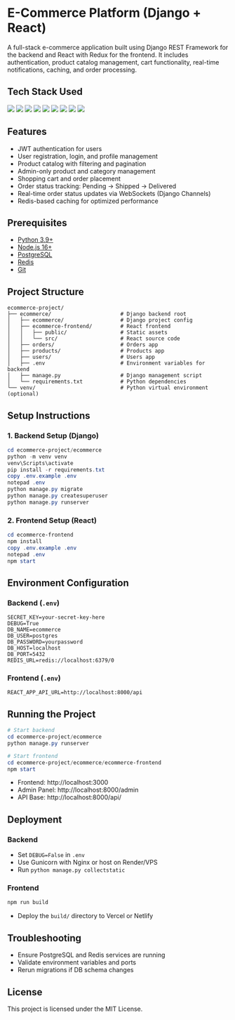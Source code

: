 
# E-Commerce Platform (Django + React)

A full-stack e-commerce application built using Django REST Framework for the backend and React with Redux for the frontend. It includes authentication, product catalog management, cart functionality, real-time notifications, caching, and order processing.

## Tech Stack Used

<p> <img src="https://img.shields.io/badge/-Django%20REST%20Framework-grey?style=flat&logo=django&logoColor=white"/> <img src="https://img.shields.io/badge/-PostgreSQL-336791?style=flat&logo=postgresql&logoColor=white"/> <img src="https://img.shields.io/badge/-Redis-DC382D?style=flat&logo=redis&logoColor=white"/> <img src="https://img.shields.io/badge/-React-20232A?style=flat&logo=react&logoColor=61DAFB"/> <img src="https://img.shields.io/badge/-Redux-764ABC?style=flat&logo=redux&logoColor=white"/> <img src="https://img.shields.io/badge/-Material--UI-0081CB?style=flat&logo=mui&logoColor=white"/> <img src="https://img.shields.io/badge/-Axios-5A29E4?style=flat&logo=axios&logoColor=white"/> <img src="https://img.shields.io/badge/-JWT-black?style=flat&logo=jsonwebtokens&logoColor=white"/> <img src="https://img.shields.io/badge/-Django%20Channels-44aadd?style=flat&logo=websocket&logoColor=white"/> </p>

## Features

- JWT authentication for users
- User registration, login, and profile management
- Product catalog with filtering and pagination
- Admin-only product and category management
- Shopping cart and order placement
- Order status tracking: Pending → Shipped → Delivered
- Real-time order status updates via WebSockets (Django Channels)
- Redis-based caching for optimized performance

## Prerequisites

- [Python 3.9+](https://www.python.org/downloads/)
- [Node.js 16+](https://nodejs.org/)
- [PostgreSQL](https://www.postgresql.org/download/)
- [Redis](https://redis.io/docs/getting-started/installation/)
- [Git](https://git-scm.com/downloads)

## Project Structure

```
ecommerce-project/
├── ecommerce/                      # Django backend root
│   ├── ecommerce/                  # Django project config
│   ├── ecommerce-frontend/         # React frontend
│   │   ├── public/                 # Static assets
│   │   └── src/                    # React source code
│   ├── orders/                     # Orders app
│   ├── products/                   # Products app
│   ├── users/                      # Users app
│   ├── .env                        # Environment variables for backend
│   ├── manage.py                   # Django management script
│   └── requirements.txt            # Python dependencies
└── venv/                           # Python virtual environment (optional)
```

## Setup Instructions

### 1. Backend Setup (Django)

```powershell
cd ecommerce-project/ecommerce
python -m venv venv
venv\Scripts\activate
pip install -r requirements.txt
copy .env.example .env
notepad .env
python manage.py migrate
python manage.py createsuperuser
python manage.py runserver
```

### 2. Frontend Setup (React)

```powershell
cd ecommerce-frontend
npm install
copy .env.example .env
notepad .env
npm start
```

## Environment Configuration

### Backend (`.env`)

```
SECRET_KEY=your-secret-key-here
DEBUG=True
DB_NAME=ecommerce
DB_USER=postgres
DB_PASSWORD=yourpassword
DB_HOST=localhost
DB_PORT=5432
REDIS_URL=redis://localhost:6379/0
```

### Frontend (`.env`)

```
REACT_APP_API_URL=http://localhost:8000/api
```

## Running the Project

```powershell
# Start backend
cd ecommerce-project/ecommerce
python manage.py runserver

# Start frontend
cd ecommerce-project/ecommerce/ecommerce-frontend
npm start
```

- Frontend: http://localhost:3000
- Admin Panel: http://localhost:8000/admin
- API Base: http://localhost:8000/api/

## Deployment

### Backend

- Set `DEBUG=False` in `.env`
- Use Gunicorn with Nginx or host on Render/VPS
- Run `python manage.py collectstatic`

### Frontend

```bash
npm run build
```

- Deploy the `build/` directory to Vercel or Netlify

## Troubleshooting

- Ensure PostgreSQL and Redis services are running
- Validate environment variables and ports
- Rerun migrations if DB schema changes

## License

This project is licensed under the MIT License.
